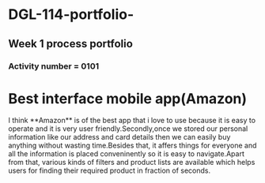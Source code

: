 # DGL-114-portfolio-
## Week 1 process portfolio
### Activity number = 0101
# Best interface mobile app(Amazon) # 
<p> I think **Amazon** is of the best app that i love to use because it is easy to operate and it is very user friendly.Secondly,once we stored our personal information like our address and card details then we can easily buy anything without wasting time.Besides that, it affers things for everyone and all the information is placed conveninently so it is easy to navigate.Apart from that, various kinds of filters and product lists are available which helps users for finding their required product in fraction of seconds. </p> 

